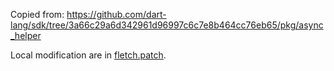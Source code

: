 <!---
Copyright (c) 2015, the Fletch project authors. Please see the AUTHORS file
for details. All rights reserved. Use of this source code is governed by a
BSD-style license that can be found in the LICENSE.md file.
-->

Copied from:
https://github.com/dart-lang/sdk/tree/3a66c29a6d342961d96997c6c7e8b464cc76eb65/pkg/async_helper

Local modification are in [fletch.patch](fletch.patch).
